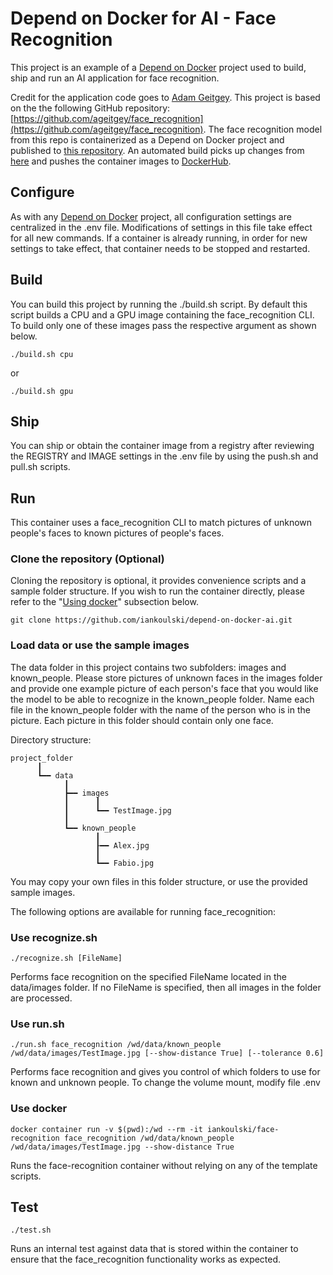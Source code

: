 # Depend on Docker for AI - Face Recognition

This project is an example of a [Depend on Docker](https://github.com/bhgedigital/depend-on-docker) project used to build, ship and run an AI application for face recognition.

Credit for the application code goes to [Adam Geitgey](https://github.com/ageitgey). This project is based on the the following GitHub repository: [https://github.com/ageitgey/face_recognition](https://github.com/ageitgey/face_recognition). The face recognition model from this repo is containerized as a Depend on Docker project and published to [this repository](https://github.com/iankoulski/depend-on-docker-ai). An automated build picks up changes from [here](https://github.com/iankoulski/depend-on-docker-ai) and pushes the container images to [DockerHub](https://hub.docker.com/r/iankoulski/face-recognition).

## Configure

As with any [Depend on Docker](https://github.com/bhgedigital/depend-on-docker) project, all configuration settings are centralized in the .env file. Modifications of settings in this file take effect for all new commands. If a container is already running, in order for new settings to take effect, that container needs to be stopped and restarted. 

## Build

You can build this project by running the ./build.sh script. By default this script builds a CPU and a GPU image containing the face_recognition CLI. To build only one of these images pass the respective argument as shown below.

    ./build.sh cpu

or 

    ./build.sh gpu

## Ship

You can ship or obtain the container image from a registry after reviewing the REGISTRY and IMAGE settings in the .env file by using the push.sh and pull.sh scripts.

## Run

This container uses a face_recognition CLI to match pictures of unknown people's faces to known pictures of people's faces.

### Clone the repository (Optional)

Cloning the repository is optional, it provides convenience scripts and a sample folder structure. If you wish to run the container directly, please refer to the "[Using docker](#UsingDocker)" subsection below.

    git clone https://github.com/iankoulski/depend-on-docker-ai.git


### Load data or use the sample images

The data folder in this project contains two subfolders: images and known_people. Please store pictures of unknown faces in the images folder and provide one example picture of each person's face that you would like the model to be able to recognize in the known_people folder. Name each file in the known_people folder with the name of the person who is in the picture. Each picture in this folder should contain only one face.

Directory structure:

    project_folder
          ┃
          ┗━━ data
                ┃
                ┣━━ images
                ┃      ┃
                ┃      ┗━━ TestImage.jpg
                ┃
                ┗━━ known_people
                       ┃
                       ┠━━ Alex.jpg
                       ┃
                       ┗━━ Fabio.jpg


You may copy your own files in this folder structure, or use the provided sample images.

The following options are available for running face_recognition:

### Use recognize.sh


    ./recognize.sh [FileName]


Performs face recognition on the specified FileName located in the data/images folder. If no FileName is specified, then all images in the folder are processed.

### Use run.sh 

    ./run.sh face_recognition /wd/data/known_people /wd/data/images/TestImage.jpg [--show-distance True] [--tolerance 0.6]

Performs face recognition and gives you control of which folders to use for known and unknown people. To change the volume mount, modify file .env

### <a name="UsingDocker"></a>Use docker

    docker container run -v $(pwd):/wd --rm -it iankoulski/face-recognition face_recognition /wd/data/known_people /wd/data/images/TestImage.jpg --show-distance True

Runs the face-recognition container without relying on any of the template scripts.

## Test

    ./test.sh

Runs an internal test against data that is stored within the container to ensure that the face_recognition functionality works as expected.

